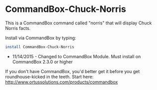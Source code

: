 CommandBox-Chuck-Norris
=======================

This is a CommandBox command called "norris" that will display Chuck Norris facts.

Install via CommandBox by typing:
``` bash
install CommandBox-Chuck-Norris
```

* 11/14/2015 - Changed to CommandBox Module.  Must install on CommandBox 2.3.0 or higher

If you don't have CommandBox, you'd better get it before you get roundhouse-kicked in the teeth.  Start here:
http://www.ortussolutions.com/products/commandbox
